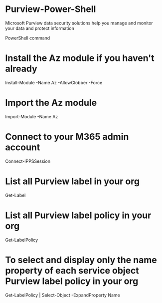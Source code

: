 # Purview-Power-Shell
Microsoft Purview data security solutions help you manage and monitor your data and protect information

PowerShell command 

# Install the Az module if you haven't already
Install-Module -Name Az -AllowClobber -Force

# Import the Az module
Import-Module -Name Az

# Connect to your M365 admin account
Connect-IPPSSession

# List all Purview label in your org
Get-Label

# List all Purview label policy in your org
Get-LabelPolicy

# To select and display only the name property of each service object Purview label policy in your org
Get-LabelPolicy | Select-Object -ExpandProperty Name
